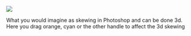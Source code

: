 ![](https://i.imgur.com/NxvUert.png)
  

What you would imagine as skewing in Photoshop and can be done 3d. Here you drag orange, cyan or the other handle to affect the 3d skewing
